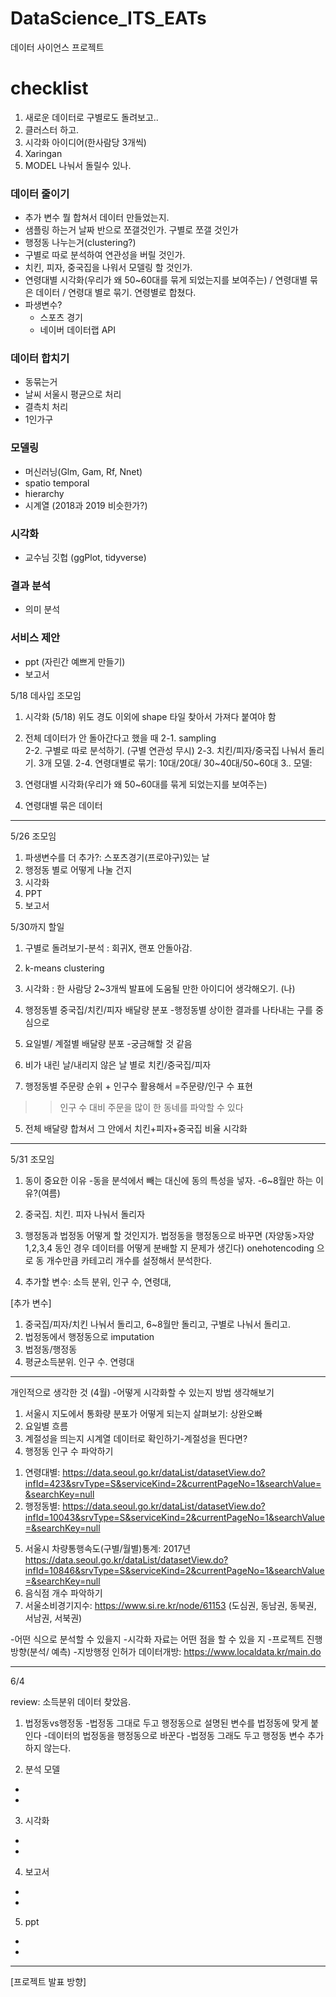 # DataScience_ITS_EATs

데이터 사이언스 프로젝트 

# checklist

1. 새로운 데이터로 구별로도 돌려보고..
2. 클러스터 하고.
3. 시각화 아이디어(한사람당 3개씩)
4. Xaringan
5. MODEL 나눠서 돌릴수 있나.

### 데이터 줄이기
- 추가 변수 뭘 합쳐서 데이터 만들었는지.
- 샘플링 하는거 날짜 반으로 쪼갤것인가. 구별로 쪼갤 것인가
- 행정동 나누는거(clustering?)
- 구별로 따로 분석하여 연관성을 버릴 것인가.
- 치킨, 피자, 중국집을 나워서 모델링 할 것인가.
- 연령대별 시각화(우리가 왜 50~60대를 묶게 되었는지를 보여주는) / 연령대별 묶은 데이터 / 연령대 별로 묶기.
   연령별로 합쳤다.
- 파생변수?
   - 스포츠 경기
   - 네이버 데이터랩 API

### 데이터 합치기
- 동묶는거
- 날씨 서울시 평균으로 처리
- 결측치 처리
- 1인가구

### 모델링
- 머신러닝(Glm, Gam, Rf, Nnet)
- spatio temporal
- hierarchy
- 시계열 (2018과 2019 비슷한가?)

### 시각화
- 교수님 깃헙 (ggPlot, tidyverse)

### 결과 분석
- 의미 분석

### 서비스 제안
- ppt (자린간 예쁘게 만들기)
- 보고서


5/18 데사입 조모임

1. 시각화 (5/18)
위도 경도 이외에 shape 타일 찾아서 가져다 붙여야 함
2. 전체 데이터가 안 돌아간다고 했을 때 
2-1. sampling  
2-2. 구별로 따로 분석하기. (구별 연관성 무시)
2-3. 치킨/피자/중국집 나눠서 돌리기. 3개 모델. 
2-4. 연령대별로 묶기: 10대/20대/ 30~40대/50~60대 
3.. 모델: 

1. 연령대별 시각화(우리가 왜 50~60대를 묶게 되었는지를 보여주는)
2. 연령대별 묶은 데이터
-----------------------------------------------------------------------------------------------------------------
5/26 조모임

1. 파생변수를 더 추가?: 스포츠경기(프로야구)있는 날
2. 행정동 별로 어떻게 나눌 건지 
3. 시각화
4. PPT
5. 보고서

5/30까지 할일
1. 구별로 돌려보기-분석 : 회귀X, 랜포 안돌아감. 
2. k-means clustering   
3. 시각화 : 한 사람당 2~3개씩 발표에 도움될 만한 아이디어 생각해오기.
(나)
1. 행정동별 중국집/치킨/피자 배달량 분포
-행정동별 상이한 결과를 나타내는 구를 중심으로

2. 요일별/ 계절별 배달량 분포 
-궁금해할 것 같음

3. 비가 내린 날/내리지 않은 날 별로
치킨/중국집/피자

4. 행정동별 주문량 순위 + 인구수 활용해서 =주문량/인구 수 표현
>>인구 수 대비 주문을 많이 한 동네를 파악할 수 있다

5. 전체 배달량 합쳐서 그 안에서 치킨+피자+중국집 비율 시각화
------------------------------------------------------------------------------------------------------------------
5/31 조모임
1. 동이 중요한 이유
-동을 분석에서 빼는 대신에 동의 특성을 넣자.
-6~8월만 하는 이유?(여름)

3. 중국집. 치킨. 피자 나눠서 돌리자
4. 행정동과 법정동 어떻게 할 것인지가. 
법정동을 행정동으로 바꾸면 (자양동>자양 1,2,3,4 동인 경우 데이터를 어떻게 분배할 지 문제가 생긴다)
onehotencoding 으로 동 개수만큼 카테고리 개수를 설정해서 분석한다. 
5. 추가할 변수: 소득 분위, 인구 수, 연령대, 
 
[추가 변수]
1. 중국집/피자/치킨 나눠서 돌리고, 6~8월만 돌리고, 구별로 나눠서 돌리고.
2. 법정동에서 행정동으로 imputation 
3. 법정동/행정동
4. 평균소득분위. 인구 수. 연령대

---------------------------------------------------------------------------------------------------------------
개인적으로 생각한 것 (4월)
-어떻게 시각화할 수 있는지 방법 생각해보기
1. 서울시 지도에서 통화량 분포가 어떻게 되는지 살펴보기: 상완오빠
2. 요일별 흐름
3. 계절성을 띄는지 시계열 데이터로 확인하기-계절성을 띈다면?
4. 행정동 인구 수 파악하기
1) 연령대별: https://data.seoul.go.kr/dataList/datasetView.do?infId=423&srvType=S&serviceKind=2&currentPageNo=1&searchValue=&searchKey=null
2) 행정동별: https://data.seoul.go.kr/dataList/datasetView.do?infId=10043&srvType=S&serviceKind=2&currentPageNo=1&searchValue=&searchKey=null

5. 서울시 차량통행속도(구별/월별)통계: 2017년
https://data.seoul.go.kr/dataList/datasetView.do?infId=10846&srvType=S&serviceKind=2&currentPageNo=1&searchValue=&searchKey=null
5. 음식점 개수 파악하기 
6. 서울소비경기지수: https://www.si.re.kr/node/61153
(도심권, 동남권, 동북권, 서남권, 서북권)

-어떤 식으로 분석할 수 있을지
-시각화 자료는 어떤 점을 할 수 있을 지
-프로젝트 진행 방향(분석/ 예측)
-지방행정 인허가 데이터개방: https://www.localdata.kr/main.do

--------------------------------------------------------------------------------------------------------------------
6/4

review: 소득분위 데이터 찾았음. 

1) 법정동vs행정동
-법정동 그대로 두고 행정동으로 설명된 변수를 법정동에 맞게 붙인다
-데이터의 법정동을 행정동으로 바꾼다
-법정동 그래도 두고 행정동 변수 추가하지 않는다.

2) 분석 모델
-
-
3) 시각화 
-
-
4) 보고서 
-
-
5) ppt
-
-
--------------------------------------------------------------------------------------------------------------------
[프로젝트 발표 방향]
